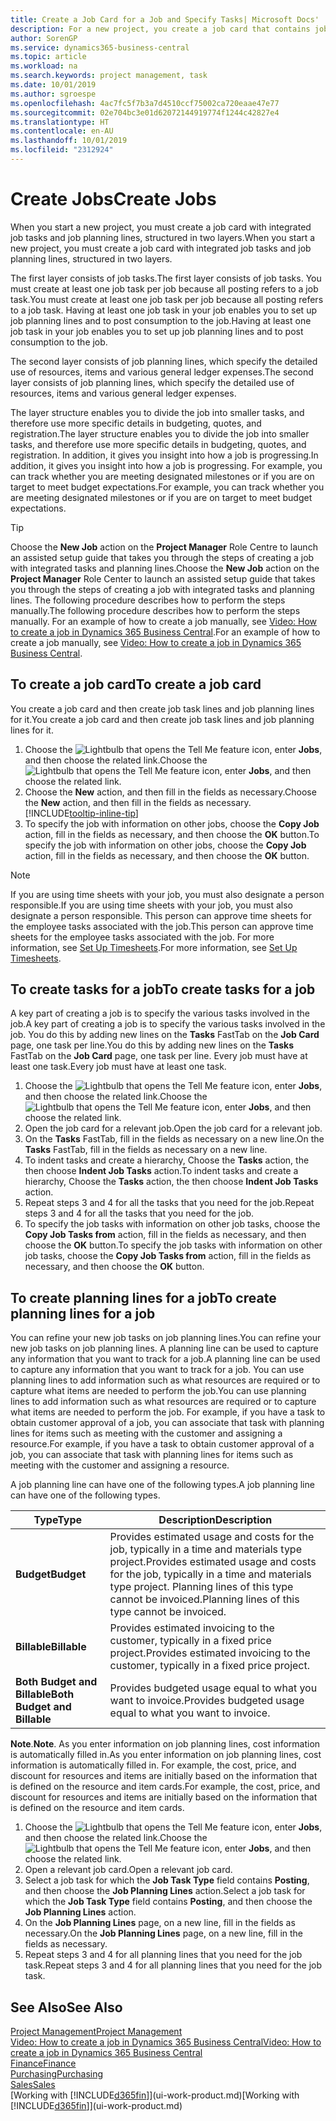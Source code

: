 ```yaml
---
title: Create a Job Card for a Job and Specify Tasks| Microsoft Docs'
description: For a new project, you create a job card that contains job tasks and planning lines, to help you manage progress and budgets.
author: SorenGP
ms.service: dynamics365-business-central
ms.topic: article
ms.workload: na
ms.search.keywords: project management, task
ms.date: 10/01/2019
ms.author: sgroespe
ms.openlocfilehash: 4ac7fc5f7b3a7d4510ccf75002ca720eaae47e77
ms.sourcegitcommit: 02e704bc3e01d62072144919774f1244c42827e4
ms.translationtype: HT
ms.contentlocale: en-AU
ms.lasthandoff: 10/01/2019
ms.locfileid: "2312924"
---
```

# <a name="create-jobs"></a><span data-ttu-id="97349-103">Create Jobs</span><span class="sxs-lookup"><span data-stu-id="97349-103">Create Jobs</span></span>
<span data-ttu-id="97349-104">When you start a new project, you must create a job card with integrated job tasks and job planning lines, structured in two layers.</span><span class="sxs-lookup"><span data-stu-id="97349-104">When you start a new project, you must create a job card with integrated job tasks and job planning lines, structured in two layers.</span></span>  

<span data-ttu-id="97349-105">The first layer consists of job tasks.</span><span class="sxs-lookup"><span data-stu-id="97349-105">The first layer consists of job tasks.</span></span> <span data-ttu-id="97349-106">You must create at least one job task per job because all posting refers to a job task.</span><span class="sxs-lookup"><span data-stu-id="97349-106">You must create at least one job task per job because all posting refers to a job task.</span></span> <span data-ttu-id="97349-107">Having at least one job task in your job enables you to set up job planning lines and to post consumption to the job.</span><span class="sxs-lookup"><span data-stu-id="97349-107">Having at least one job task in your job enables you to set up job planning lines and to post consumption to the job.</span></span>

<span data-ttu-id="97349-108">The second layer consists of job planning lines, which specify the detailed use of resources, items and various general ledger expenses.</span><span class="sxs-lookup"><span data-stu-id="97349-108">The second layer consists of job planning lines, which specify the detailed use of resources, items and various general ledger expenses.</span></span>

<span data-ttu-id="97349-109">The layer structure enables you to divide the job into smaller tasks, and therefore use more specific details in budgeting, quotes, and registration.</span><span class="sxs-lookup"><span data-stu-id="97349-109">The layer structure enables you to divide the job into smaller tasks, and therefore use more specific details in budgeting, quotes, and registration.</span></span> <span data-ttu-id="97349-110">In addition, it gives you insight into how a job is progressing.</span><span class="sxs-lookup"><span data-stu-id="97349-110">In addition, it gives you insight into how a job is progressing.</span></span> <span data-ttu-id="97349-111">For example, you can track whether you are meeting designated milestones or if you are on target to meet budget expectations.</span><span class="sxs-lookup"><span data-stu-id="97349-111">For example, you can track whether you are meeting designated milestones or if you are on target to meet budget expectations.</span></span>

> [!TIP]
> <span data-ttu-id="97349-112">Choose the **New Job** action on the **Project Manager** Role Centre to launch an assisted setup guide that takes you through the steps of creating a job with integrated tasks and planning lines.</span><span class="sxs-lookup"><span data-stu-id="97349-112">Choose the **New Job** action on the **Project Manager** Role Center to launch an assisted setup guide that takes you through the steps of creating a job with integrated tasks and planning lines.</span></span> <span data-ttu-id="97349-113">The following procedure describes how to perform the steps manually.</span><span class="sxs-lookup"><span data-stu-id="97349-113">The following procedure describes how to perform the steps manually.</span></span> <span data-ttu-id="97349-114">For an example of how to create a job manually, see [Video: How to create a job in Dynamics 365 Business Central](https://www.youtube.com/watch?v=VqaPWr7BWmw).</span><span class="sxs-lookup"><span data-stu-id="97349-114">For an example of how to create a job manually, see [Video: How to create a job in Dynamics 365 Business Central](https://www.youtube.com/watch?v=VqaPWr7BWmw).</span></span>

## <a name="to-create-a-job-card"></a><span data-ttu-id="97349-115">To create a job card</span><span class="sxs-lookup"><span data-stu-id="97349-115">To create a job card</span></span>
<span data-ttu-id="97349-116">You create a job card and then create job task lines and job planning lines for it.</span><span class="sxs-lookup"><span data-stu-id="97349-116">You create a job card and then create job task lines and job planning lines for it.</span></span>

1. <span data-ttu-id="97349-117">Choose the ![Lightbulb that opens the Tell Me feature](media/ui-search/search_small.png "Tell me what you want to do") icon, enter **Jobs**, and then choose the related link.</span><span class="sxs-lookup"><span data-stu-id="97349-117">Choose the ![Lightbulb that opens the Tell Me feature](media/ui-search/search_small.png "Tell me what you want to do") icon, enter **Jobs**, and then choose the related link.</span></span>  
2. <span data-ttu-id="97349-118">Choose the **New** action, and then fill in the fields as necessary.</span><span class="sxs-lookup"><span data-stu-id="97349-118">Choose the **New** action, and then fill in the fields as necessary.</span></span> [!INCLUDE[tooltip-inline-tip](includes/tooltip-inline-tip_md.md)]
3. <span data-ttu-id="97349-119">To specify the job with information on other jobs, choose the **Copy Job** action, fill in the fields as necessary, and then choose the **OK** button.</span><span class="sxs-lookup"><span data-stu-id="97349-119">To specify the job with information on other jobs, choose the **Copy Job** action, fill in the fields as necessary, and then choose the **OK** button.</span></span>

> [!NOTE]  
>   <span data-ttu-id="97349-120">If you are using time sheets with your job, you must also designate a person responsible.</span><span class="sxs-lookup"><span data-stu-id="97349-120">If you are using time sheets with your job, you must also designate a person responsible.</span></span> <span data-ttu-id="97349-121">This person can approve time sheets for the employee tasks associated with the job.</span><span class="sxs-lookup"><span data-stu-id="97349-121">This person can approve time sheets for the employee tasks associated with the job.</span></span> <span data-ttu-id="97349-122">For more information, see [Set Up Timesheets](projects-how-setup-time-sheets.md).</span><span class="sxs-lookup"><span data-stu-id="97349-122">For more information, see [Set Up Timesheets](projects-how-setup-time-sheets.md).</span></span>

## <a name="to-create-tasks-for-a-job"></a><span data-ttu-id="97349-123">To create tasks for a job</span><span class="sxs-lookup"><span data-stu-id="97349-123">To create tasks for a job</span></span>
<span data-ttu-id="97349-124">A key part of creating a job is to specify the various tasks involved in the job.</span><span class="sxs-lookup"><span data-stu-id="97349-124">A key part of creating a job is to specify the various tasks involved in the job.</span></span> <span data-ttu-id="97349-125">You do this by adding new lines on the **Tasks** FastTab on the **Job Card** page, one task per line.</span><span class="sxs-lookup"><span data-stu-id="97349-125">You do this by adding new lines on the **Tasks** FastTab on the **Job Card** page, one task per line.</span></span> <span data-ttu-id="97349-126">Every job must have at least one task.</span><span class="sxs-lookup"><span data-stu-id="97349-126">Every job must have at least one task.</span></span>

1. <span data-ttu-id="97349-127">Choose the ![Lightbulb that opens the Tell Me feature](media/ui-search/search_small.png "Tell me what you want to do") icon, enter **Jobs**, and then choose the related link.</span><span class="sxs-lookup"><span data-stu-id="97349-127">Choose the ![Lightbulb that opens the Tell Me feature](media/ui-search/search_small.png "Tell me what you want to do") icon, enter **Jobs**, and then choose the related link.</span></span>
2. <span data-ttu-id="97349-128">Open the job card for a relevant job.</span><span class="sxs-lookup"><span data-stu-id="97349-128">Open the job card for a relevant job.</span></span>
3. <span data-ttu-id="97349-129">On the **Tasks** FastTab, fill in the fields as necessary on a new line.</span><span class="sxs-lookup"><span data-stu-id="97349-129">On the **Tasks** FastTab, fill in the fields as necessary on a new line.</span></span>
4. <span data-ttu-id="97349-130">To indent tasks and create a hierarchy, Choose the **Tasks** action, the then choose **Indent Job Tasks** action.</span><span class="sxs-lookup"><span data-stu-id="97349-130">To indent tasks and create a hierarchy, Choose the **Tasks** action, the then choose **Indent Job Tasks** action.</span></span>
5. <span data-ttu-id="97349-131">Repeat steps 3 and 4 for all the tasks that you need for the job.</span><span class="sxs-lookup"><span data-stu-id="97349-131">Repeat steps 3 and 4 for all the tasks that you need for the job.</span></span>
6. <span data-ttu-id="97349-132">To specify the job tasks with information on other job tasks, choose the **Copy Job Tasks from** action, fill in the fields as necessary, and then choose the **OK** button.</span><span class="sxs-lookup"><span data-stu-id="97349-132">To specify the job tasks with information on other job tasks, choose the **Copy Job Tasks from** action, fill in the fields as necessary, and then choose the **OK** button.</span></span>

## <a name="to-create-planning-lines-for-a-job"></a><span data-ttu-id="97349-133">To create planning lines for a job</span><span class="sxs-lookup"><span data-stu-id="97349-133">To create planning lines for a job</span></span>
<span data-ttu-id="97349-134">You can refine your new job tasks on job planning lines.</span><span class="sxs-lookup"><span data-stu-id="97349-134">You can refine your new job tasks on job planning lines.</span></span> <span data-ttu-id="97349-135">A planning line can be used to capture any information that you want to track for a job.</span><span class="sxs-lookup"><span data-stu-id="97349-135">A planning line can be used to capture any information that you want to track for a job.</span></span> <span data-ttu-id="97349-136">You can use planning lines to add information such as what resources are required or to capture what items are needed to perform the job.</span><span class="sxs-lookup"><span data-stu-id="97349-136">You can use planning lines to add information such as what resources are required or to capture what items are needed to perform the job.</span></span> <span data-ttu-id="97349-137">For example, if you have a task to obtain customer approval of a job, you can associate that task with planning lines for items such as meeting with the customer and assigning a resource.</span><span class="sxs-lookup"><span data-stu-id="97349-137">For example, if you have a task to obtain customer approval of a job, you can associate that task with planning lines for items such as meeting with the customer and assigning a resource.</span></span>  

<span data-ttu-id="97349-138">A job planning line can have one of the following types.</span><span class="sxs-lookup"><span data-stu-id="97349-138">A job planning line can have one of the following types.</span></span>  

| <span data-ttu-id="97349-139">Type</span><span class="sxs-lookup"><span data-stu-id="97349-139">Type</span></span> | <span data-ttu-id="97349-140">Description</span><span class="sxs-lookup"><span data-stu-id="97349-140">Description</span></span> |
| --- | --- |
| <span data-ttu-id="97349-141">**Budget**</span><span class="sxs-lookup"><span data-stu-id="97349-141">**Budget**</span></span> |<span data-ttu-id="97349-142">Provides estimated usage and costs for the job, typically in a time and materials type project.</span><span class="sxs-lookup"><span data-stu-id="97349-142">Provides estimated usage and costs for the job, typically in a time and materials type project.</span></span> <span data-ttu-id="97349-143">Planning lines of this type cannot be invoiced.</span><span class="sxs-lookup"><span data-stu-id="97349-143">Planning lines of this type cannot be invoiced.</span></span> |
| <span data-ttu-id="97349-144">**Billable**</span><span class="sxs-lookup"><span data-stu-id="97349-144">**Billable**</span></span> |<span data-ttu-id="97349-145">Provides estimated invoicing to the customer, typically in a fixed price project.</span><span class="sxs-lookup"><span data-stu-id="97349-145">Provides estimated invoicing to the customer, typically in a fixed price project.</span></span> |
| <span data-ttu-id="97349-146">**Both Budget and Billable**</span><span class="sxs-lookup"><span data-stu-id="97349-146">**Both Budget and Billable**</span></span> |<span data-ttu-id="97349-147">Provides budgeted usage equal to what you want to invoice.</span><span class="sxs-lookup"><span data-stu-id="97349-147">Provides budgeted usage equal to what you want to invoice.</span></span> |

<span data-ttu-id="97349-148">**Note**.</span><span class="sxs-lookup"><span data-stu-id="97349-148">**Note**.</span></span> <span data-ttu-id="97349-149">As you enter information on job planning lines, cost information is automatically filled in.</span><span class="sxs-lookup"><span data-stu-id="97349-149">As you enter information on job planning lines, cost information is automatically filled in.</span></span> <span data-ttu-id="97349-150">For example, the cost, price, and discount for resources and items are initially based on the information that is defined on the resource and item cards.</span><span class="sxs-lookup"><span data-stu-id="97349-150">For example, the cost, price, and discount for resources and items are initially based on the information that is defined on the resource and item cards.</span></span>

1. <span data-ttu-id="97349-151">Choose the ![Lightbulb that opens the Tell Me feature](media/ui-search/search_small.png "Tell me what you want to do") icon, enter **Jobs**, and then choose the related link.</span><span class="sxs-lookup"><span data-stu-id="97349-151">Choose the ![Lightbulb that opens the Tell Me feature](media/ui-search/search_small.png "Tell me what you want to do") icon, enter **Jobs**, and then choose the related link.</span></span>
2. <span data-ttu-id="97349-152">Open a relevant job card.</span><span class="sxs-lookup"><span data-stu-id="97349-152">Open a relevant job card.</span></span>
3. <span data-ttu-id="97349-153">Select a job task for which the **Job Task Type** field contains **Posting**, and then choose the **Job Planning Lines** action.</span><span class="sxs-lookup"><span data-stu-id="97349-153">Select a job task for which the **Job Task Type** field contains **Posting**, and then choose the **Job Planning Lines** action.</span></span>  
4. <span data-ttu-id="97349-154">On the **Job Planning Lines** page, on a new line, fill in the fields as necessary.</span><span class="sxs-lookup"><span data-stu-id="97349-154">On the **Job Planning Lines** page, on a new line, fill in the fields as necessary.</span></span>
5. <span data-ttu-id="97349-155">Repeat steps 3 and 4 for all planning lines that you need for the job task.</span><span class="sxs-lookup"><span data-stu-id="97349-155">Repeat steps 3 and 4 for all planning lines that you need for the job task.</span></span>

## <a name="see-also"></a><span data-ttu-id="97349-156">See Also</span><span class="sxs-lookup"><span data-stu-id="97349-156">See Also</span></span>

[<span data-ttu-id="97349-157">Project Management</span><span class="sxs-lookup"><span data-stu-id="97349-157">Project Management</span></span>](projects-manage-projects.md)  
[<span data-ttu-id="97349-158">Video: How to create a job in Dynamics 365 Business Central</span><span class="sxs-lookup"><span data-stu-id="97349-158">Video: How to create a job in Dynamics 365 Business Central</span></span>](https://www.youtube.com/watch?v=VqaPWr7BWmw)  
[<span data-ttu-id="97349-159">Finance</span><span class="sxs-lookup"><span data-stu-id="97349-159">Finance</span></span>](finance.md)  
[<span data-ttu-id="97349-160">Purchasing</span><span class="sxs-lookup"><span data-stu-id="97349-160">Purchasing</span></span>](purchasing-manage-purchasing.md)  
[<span data-ttu-id="97349-161">Sales</span><span class="sxs-lookup"><span data-stu-id="97349-161">Sales</span></span>](sales-manage-sales.md)  
<span data-ttu-id="97349-162">[Working with [!INCLUDE[d365fin](includes/d365fin_md.md)]](ui-work-product.md)</span><span class="sxs-lookup"><span data-stu-id="97349-162">[Working with [!INCLUDE[d365fin](includes/d365fin_md.md)]](ui-work-product.md)</span></span>  
